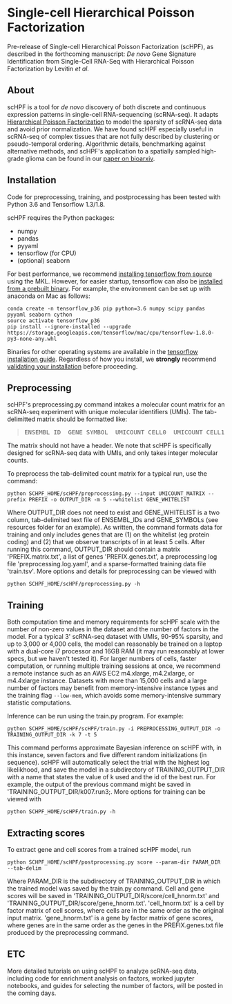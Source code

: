 # Single-cell Hierarchical Poisson Factorization

Pre-release of Single-cell Hierarchical Poisson Factorization (scHPF), as described in the forthcoming manuscript: *De novo* Gene Signature Identification from Single-Cell RNA-Seq with Hierarchical Poisson Factorization by Levitin *et al.*

## About
scHPF is a tool for _de novo_ discovery of both discrete and continuous expression patterns in single-cell RNA\-sequencing (scRNA-seq). It adapts [Hierarchical Poisson Factorization](http://www.cs.columbia.edu/~blei/papers/GopalanHofmanBlei2015.pdf) to model the sparsity of scRNA-seq data and avoid prior normalization. We have found scHPF especially useful in scRNA-seq of complex tissues that are not fully described by clustering or pseudo-temporal ordering. Algorithmic details, benchmarking against alternative methods, and scHPF's application to a spatially sampled high-grade glioma can be found in our [paper on bioarxiv](link).

## Installation
Code for preprocessing, training, and postprocessing has been tested with Python 3.6 and Tensorflow 1.3/1.8.

scHPF requires the Python packages:
- numpy
- pandas
- pyyaml
- tensorflow (for CPU)
- (optional) seaborn

For best performance, we recommend [installing tensorflow from source](https://www.tensorflow.org/install/install_source) using the MKL.  However, for easier startup, tensorflow can also be [installed from a prebuilt binary](https://www.tensorflow.org/install/). For example, the environment can be set up with anaconda on Mac as follows:
```
conda create -n tensorflow_p36 pip python=3.6 numpy scipy pandas pyyaml seaborn cython
source activate tensorflow_p36
pip install --ignore-installed --upgrade https://storage.googleapis.com/tensorflow/mac/cpu/tensorflow-1.8.0-py3-none-any.whl
```
Binaries for other operating systems are available in the [tensorflow installation guide](https://www.tensorflow.org/install/).  Regardless of how you install, we **strongly** recommend [validating your installation](https://www.tensorflow.org/install/install_linux#run_a_short_tensorflow_program) before proceeding.

## Preprocessing
scHPF's preprocessing.py command intakes a molecular count matrix for an scRNA-seq experiment with unique molecular identifiers (UMIs).  The tab-delimitted matrix should be formatted like:
> <pre>ENSEMBL_ID  GENE_SYMBOL  UMICOUNT_CELL0  UMICOUNT_CELL1 ... </pre>

The matrix should not have a header. We note that scHPF is specifically designed for scRNA-seq data with UMIs, and only takes integer molecular counts.

To preprocess the tab-delimited count matrix for a typical run, use the command:
```
python SCHPF_HOME/scHPF/preprocessing.py --input UMICOUNT_MATRIX --prefix PREFIX -o OUTPUT_DIR -m 5 --whitelist GENE_WHITELIST
```

Where OUTPUT\_DIR does not need to exist and GENE\_WHITELIST is a two column, tab-delimited text file of ENSEMBL\_IDs and GENE\_SYMBOLs (see resources folder for an example).  As written, the command formats data for training and only includes genes that are (1) on the whitelist (eg protein coding) and (2) that we observe transcripts of in at least 5 cells.  After running this command, OUTPUT\_DIR should contain a matrix 'PREFIX.matrix.txt', a list of genes 'PREFIX.genes.txt', a preprocessing log file 'preprocessing.log.yaml', and a sparse-formatted training data file 'train.tsv'. More options and details for preprocessing can be viewed with 
```
python SCHPF_HOME/scHPF/preprocessing.py -h
```

## Training
Both computation time and memory requirements for scHPF scale with the number of non-zero values in the dataset and the number of factors in the model.  For a typical 3' scRNA-seq dataset with UMIs, 90-95% sparsity, and up to 3,000 or 4,000 cells, the model can reasonably be trained on a laptop with a dual-core i7 processor and 16GB RAM (it may run reasonably at lower specs, but we haven't tested it).  For larger numbers of cells, faster computation, or running multiple training sessions at once, we recommend a remote instance such as an AWS EC2 m4.xlarge, m4.2xlarge, or m4.4xlarge instance.  Datasets with more than 15,000 cells and a large number of factors may benefit from memory-intensive instance types and the training flag `--low-mem`, which avoids some memory-intensive summary statistic computations. 

Inference can be run using the train.py program.  For example:
```
python SCHPF_HOME/scHPF/scHPF/train.py -i PREPROCESSING_OUTPUT_DIR -o TRAINING_OUTPUT_DIR -k 7 -t 5
```
This command performs approximate Bayesian inference on scHPF with, in this instance, seven factors and five different random initializations (in sequence). scHPF will automatically select the trial with the highest log likelikhood, and save the model in a subdirectory of TRAINING\_OUTPUT\_DIR with a name that states the value of k used and the id of the best run.  For example, the output of the previous command might be saved in 'TRAINING\_OUTPUT\_DIR/k007.run3;. More options for training can be viewed with
```
python SCHPF_HOME/scHPF/train.py -h
```

## Extracting scores
To extract gene and cell scores from a trained scHPF model, run
```
python SCHPF_HOME/scHPF/postprocessing.py score --param-dir PARAM_DIR --tab-delim
```
Where PARAM\_DIR is the subdirectory of TRAINING\_OUTPUT\_DIR in which the trained model was saved by the train.py command.  Cell and gene scores will be saved in 'TRAINING\_OUTPUT\_DIR/score/cell\_hnorm.txt' and 'TRAINING\_OUTPUT\_DIR/score/gene\_hnorm.txt'. 'cell\_hnorm.txt' is a cell by factor matrix of cell scores, where cells are in the same order as the original input matrix. 'gene\_hnorm.txt' is a gene by factor matrix of gene scores, where genes are in the same order as the genes in the PREFIX.genes.txt file produced by the preprocessing command.

## ETC
More detailed tutorials on using scHPF to analyze scRNA-seq data, including code for enrichment analysis on factors, worked jupyter notebooks, and guides for selecting the number of factors, will be posted in the coming days. 


